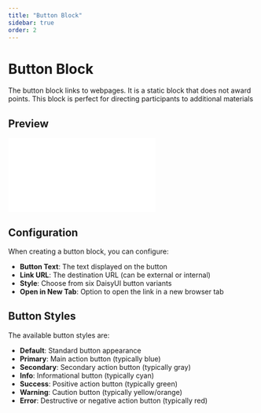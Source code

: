 ```yaml
---
title: "Button Block"
sidebar: true
order: 2
---
```


# Button Block

The button block links to webpages. It is a static block that does not award points. This block is perfect for directing participants to additional materials

## Preview

<iframe class="w-full aspect-[4/3]" src="/static/images/docs/user/blocks/block-button-preview.mp4" frameborder="0" allowfullscreen></iframe>

## Configuration

When creating a button block, you can configure:

- **Button Text**: The text displayed on the button
- **Link URL**: The destination URL (can be external or internal)
- **Style**: Choose from six DaisyUI button variants
- **Open in New Tab**: Option to open the link in a new browser tab

## Button Styles

The available button styles are:

- **Default**: Standard button appearance
- **Primary**: Main action button (typically blue)
- **Secondary**: Secondary action button (typically gray)
- **Info**: Informational button (typically cyan)
- **Success**: Positive action button (typically green)
- **Warning**: Caution button (typically yellow/orange)
- **Error**: Destructive or negative action button (typically red)

